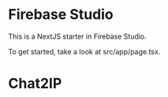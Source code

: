 # Firebase Studio

This is a NextJS starter in Firebase Studio.

To get started, take a look at src/app/page.tsx.
# Chat2IP
